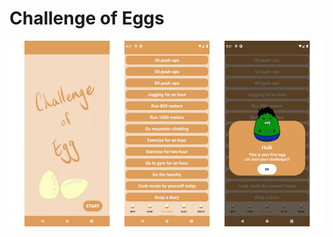 # Challenge of Eggs

![image](https://github.com/aqsa1208/picture/blob/main/%E6%9C%AA%E5%91%BD%E5%90%8D%E8%A8%AD%E8%A8%88%20(1).png)

